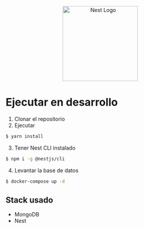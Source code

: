 <p align="center">
  <a href="http://nestjs.com/" target="blank"><img src="https://nestjs.com/img/logo-small.svg" width="200" alt="Nest Logo" /></a>
</p>

# Ejecutar en desarrollo

1. Clonar el repositorio
2. Ejecutar

```bash
$ yarn install
```
3. Tener Nest CLI instalado 

```bash
$ npm i -g @nestjs/cli
```

4. Levantar la base de datos

```bash
$ docker-compose up -d
```

## Stack usado
* MongoDB
* Nest